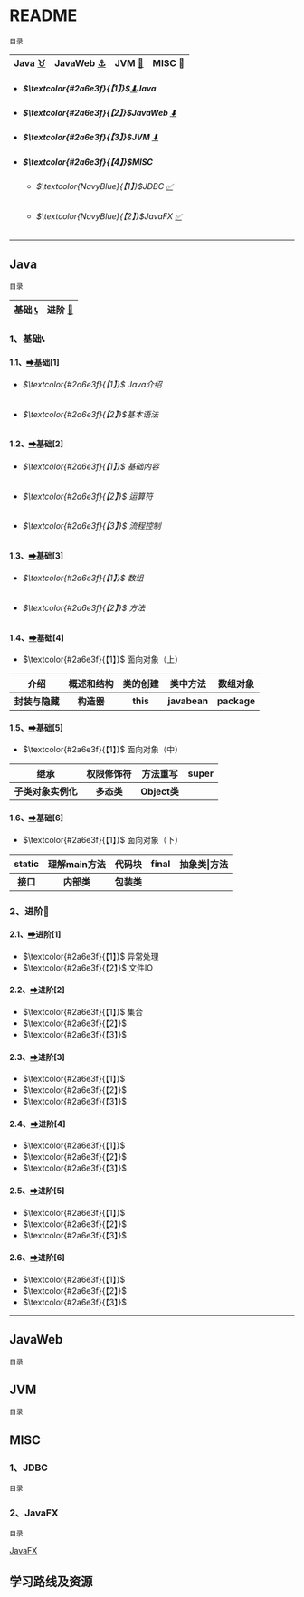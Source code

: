 # README

<a id="0">`目录`</a>

| Java [:taurus:](#1) | JavaWeb [:anchor:](#2) | JVM [:first_quarter_moon_with_face:](#3) | MISC :facepunch: |
| :-----------------: | :--------------------: | :--------------------------------------: | :--------------: |

- ##### $\textcolor{#2a6e3f}{【1】}$[⬇](#1)**Java** 

- ##### $\textcolor{#2a6e3f}{【2】}$JavaWeb  [⬇](#2)

- ##### $\textcolor{#2a6e3f}{【3】}$JVM  [⬇](#3)

- ##### $\textcolor{#2a6e3f}{【4】}$MISC
  
  - ###### $\textcolor{NavyBlue}{【1】}$JDBC  [✅](#4.1)
  
  - ###### $\textcolor{NavyBlue}{【2】}$JavaFX  [✅](#4.2)

---

## Java

<a id="1">`目录`</a>

| 基础 [:telephone_receiver:](#1.1) | 进阶 [:ocean:](#1.2) |
| :-------------------------------: | :------------------: |

### 1、基础<a id="1.1">:telephone_receiver:</a>

#### 	1.1、[➡](./Java/basic/basic[1].md)基础[1]

- ###### $\textcolor{#2a6e3f}{【1】}$ Java介绍

- ###### $\textcolor{#2a6e3f}{【2】}$基本语法

#### 	1.2、[➡](./Java/basic/basic[2].md)基础[2]

- ###### $\textcolor{#2a6e3f}{【1】}$ 基础内容

- ###### $\textcolor{#2a6e3f}{【2】}$ 运算符

- ###### $\textcolor{#2a6e3f}{【3】}$ 流程控制

#### 	1.3、[➡](./Java/basic/basic[3].md)基础[3]

- ###### $\textcolor{#2a6e3f}{【1】}$ 数组

- ###### $\textcolor{#2a6e3f}{【2】}$ 方法

#### 	1.4、[➡](./Java/basic/basic[4].md)基础[4]

- $\textcolor{#2a6e3f}{【1】}$ 面向对象（上）

|      介绍      | 概述和结构 | 类的创建 |   类中方法   |  数组对象   |
| :------------: | :--------: | :------: | :----------: | :---------: |
| **封装与隐藏** | **构造器** | **this** | **javabean** | **package** |

#### 	1.5、[➡](./Java/basic/basic[5].md)基础[5]

- $\textcolor{#2a6e3f}{【1】}$ 面向对象（中）

|        继承        | 权限修饰符 | 方法重写     | super |
| :----------------: | :--------: | ------------ | :---: |
| **子类对象实例化** | **多态类** | **Object类** |       |

#### 	1.6、[➡](./Java/basic/basic[6].md)基础[6]

- $\textcolor{#2a6e3f}{【1】}$ 面向对象（下）

|  static  | 理解main方法 | 代码块     | final | 抽象类\|方法 |
| :------: | :----------: | ---------- | :---: | :----------: |
| **接口** |  **内部类**  | **包装类** |       |              |

### 2、进阶<a id="1.2">:ocean:</a>

#### 	2.1、[➡](./Java/advanced/advanced[1].md)进阶[1]

- $\textcolor{#2a6e3f}{【1】}$ 异常处理
- $\textcolor{#2a6e3f}{【2】}$ 文件IO

#### 	2.2、[➡](./Java/advanced/advanced[1].md)进阶[2]

- $\textcolor{#2a6e3f}{【1】}$ 集合
- $\textcolor{#2a6e3f}{【2】}$ 
- $\textcolor{#2a6e3f}{【3】}$ 

#### 	2.3、[➡](./Java/advanced/advanced[1].md)进阶[3]

- $\textcolor{#2a6e3f}{【1】}$ 
- $\textcolor{#2a6e3f}{【2】}$ 
- $\textcolor{#2a6e3f}{【3】}$ 

#### 	2.4、[➡](./Java/advanced/advanced[1].md)进阶[4]

- $\textcolor{#2a6e3f}{【1】}$ 
- $\textcolor{#2a6e3f}{【2】}$ 
- $\textcolor{#2a6e3f}{【3】}$ 

#### 	2.5、[➡](./Java/advanced/advanced[1].md)进阶[5]

- $\textcolor{#2a6e3f}{【1】}$ 
- $\textcolor{#2a6e3f}{【2】}$ 
- $\textcolor{#2a6e3f}{【3】}$ 

#### 	2.6、[➡](./Java/advanced/advanced[1].md)进阶[6]

- $\textcolor{#2a6e3f}{【1】}$ 
- $\textcolor{#2a6e3f}{【2】}$ 
- $\textcolor{#2a6e3f}{【3】}$ 

---

## JavaWeb

<a id="2">`目录`</a>

## JVM

<a id="3">`目录`</a>

## MISC

### 1、JDBC

<a id="4.1">`目录`</a>

### 2、JavaFX

<a id="4.2">`目录`</a>

[JavaFX](./misc/JavaFX.md)

## 学习路线及资源

[<!---返回上层目录-->](../)
